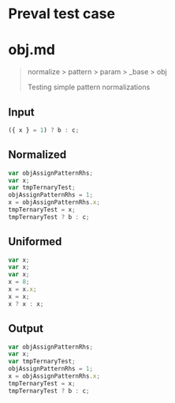 # Preval test case

# obj.md

> normalize > pattern > param > _base > obj
>
> Testing simple pattern normalizations

## Input

`````js filename=intro
({ x } = 1) ? b : c;
`````

## Normalized

`````js filename=intro
var objAssignPatternRhs;
var x;
var tmpTernaryTest;
objAssignPatternRhs = 1;
x = objAssignPatternRhs.x;
tmpTernaryTest = x;
tmpTernaryTest ? b : c;
`````

## Uniformed

`````js filename=intro
var x;
var x;
var x;
x = 8;
x = x.x;
x = x;
x ? x : x;
`````

## Output

`````js filename=intro
var objAssignPatternRhs;
var x;
var tmpTernaryTest;
objAssignPatternRhs = 1;
x = objAssignPatternRhs.x;
tmpTernaryTest = x;
tmpTernaryTest ? b : c;
`````
